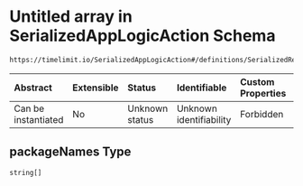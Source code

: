 # Untitled array in SerializedAppLogicAction Schema

```txt
https://timelimit.io/SerializedAppLogicAction#/definitions/SerializedRemoveInstalledAppsAction/properties/packageNames
```



| Abstract            | Extensible | Status         | Identifiable            | Custom Properties | Additional Properties | Access Restrictions | Defined In                                                                                           |
| :------------------ | :--------- | :------------- | :---------------------- | :---------------- | :-------------------- | :------------------ | :--------------------------------------------------------------------------------------------------- |
| Can be instantiated | No         | Unknown status | Unknown identifiability | Forbidden         | Allowed               | none                | [SerializedAppLogicAction.schema.json*](SerializedAppLogicAction.schema.json "open original schema") |

## packageNames Type

`string[]`
